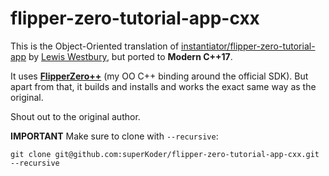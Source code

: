 # flipper-zero-tutorial-app-cxx

This is the Object-Oriented translation of [instantiator/flipper-zero-tutorial-app](https://github.com/instantiator/flipper-zero-tutorial-app) by [Lewis Westbury](https://github.com/instantiator), but ported to **Modern C++17**.

It uses **[FlipperZero++](https://github.com/superKoder/flipperzero_plusplus)** (my OO C++ binding around the official SDK). But apart from that, it builds and installs and works the exact same way as the original.

Shout out to the original author.

**IMPORTANT** Make sure to clone with `--recursive`:
```
git clone git@github.com:superKoder/flipper-zero-tutorial-app-cxx.git --recursive
```